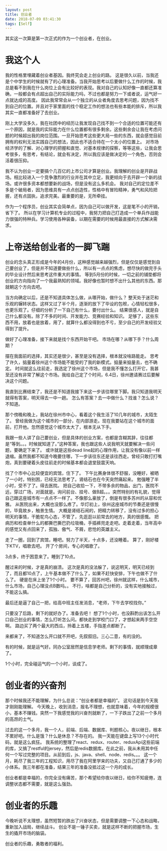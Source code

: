 ```yaml
---
layout: post
title: 创业者
date: 2018-07-09 03:41:30
tags: [Self]
---
```


其实这一次算是第一次正式的作为一个创业者，在创业。

# 我这个人

我的性格里埋藏着创业者基因。我终究会走上创业的路。
这是很久以前，当我还是个中学生的时候就有了的心理准备。当我开始思考以后要做什么工作的时候，我总是看不到我在什么岗位上会有比较好的表现。我对自己的认知好像一直都还算准确，一般都会有点超出自己的实际能力吗，不过也都是努力一下或者说，运气好一点就达成的高度。
因此我常常会从一个独立的从业者角度去思考问题，因为找不到自己的位置。并且对于家里面的找个稳定工作的想法也有些本能的排斥，所以我其实一直都准备好了去创业。

刚上大学没多久，我在社团中的经历让我发现自己找不到一个合适的位置可能还有一个原因，就是我的实际能力在什么位置都有很多剩余。这些剩余会让我在考虑问题的时候超出我的岗位范围。一旦开始思考这些更大局一些的东西，就会感觉目前拥有的权利无法实践自己的想法，因此也不适合待在一个太小的位置上。
对市场经济学的了解、对心理学的把握和直觉、对基本规律的探察，等等这些，让我会思考很多，有思考，有结论，就会有决定，所以我应该是做决定的一个角色，否则会活着很压抑。

我不认为创业一定要搞个几百亿的上市公司才算是创业。我理解的创业是开辟战场。相比较进入一个竞争激烈的行业并在其中立足，我更倾向于去开辟一个新的战场。或许很多资本都想要新的战场，但是没有这么多机会。
我对自己的定位差不多是个破局者，因为思维具有一点点创造性，性格中有冒险精神，勇气和风险把握，还有点固执，追求完美。最重要的是，无所牵挂。

作为一个程序员，创业其实会简单点，因为自己可以做开发，这是笔不小的开销，省下了。
所以在学习计算机专业的过程中，我努力把自己打造成一个单兵作战能力很强的特种兵。学习使用各种装备，以期在需要的时候用最直接的方式解决需求。

# 上帝送给创业者的一脚飞踹

创业的念头真正形成是今年的4月份，这种感觉越来越强烈，但是仅仅是感觉到自己要创业了，但是并不知道要做些什么，所以有一点点的焦虑，想尽快的做完手头的毕业设计然后来思考这件重大的事情。
等到5月份的时候，一切之前的铺垫都将创业的方向指向了一个我最熟知的领域。我好像也暂时想不出什么其他的东西。那就朝这个方向去吧。

当方向确定以后，还是不知道具体怎么做，从哪开始，做什么？
整天处于迷茫和乐观的辗转状态。这样又过了半个月，逐渐的放下了毕设的包袱，心情轻松很多，也更乐观了。仔细的分析了一下自己有什么，要付出什么。
结果很感人，就是自己什么都没有。除了不多的时间、开发能力、竞赛经验和知识。
足够了，这些东西不用，放着也是放着，用了，就算什么都没得到也不亏，至少自己的开发经验又得到了提升。

做好了心理准备，接下来就是找个东西开始干吧。
市场在哪？从哪下手？什么周期？

摆在我面前的选择，其实还是很少，甚至是没有选择，根本就没啥路能走。
思考了许久，掂量着徐州这个市场能不能受的了我的新模式。掂量来掂量去，也不确定。
时间就这么往前走，我选定了徐州这个市场，但是我不懂怎么打开它，我甚至还没有非常了解这个市场。我给自己定了个时间，6.4日，徐州邀请赛过后要解决这个问题。

我直到比赛结束了，我还是不知道我接下来这一步该往哪里下脚。我只知道我明天就得有答案，明天得去一中一趟。
怎么有答案？去一中做什么？找谁？怎么说？
不知道。

那个傍晚和晚上，我站在徐州市中心，看着这个我生活了10几年的城市，太陌生了。
曾经我做为这个城市的一部分，在内部游走。现在我要站在这个城市的面前，打开他。忽然感觉这个城市太大了，根本无从下手。

我跟一些人讲了自己要创业，但是具体的创业方案，也都是含糊其辞，往往都是“等到。。。时候就知道了。”这种答案，我也跟这些人说我明天就要解决一些问题，要确定下来了。
或许就是这些dead line起的心理作用，让我没有像以前一样退缩。虽然我都不知道今晚要住哪，下一步该往东还是该往西走。曾经只敢打打嘴炮，真到要硬着头皮往前走的时候基本都会退堂鼓震天响。

找了个市中心比较便宜的宾馆，住下了。
下午比赛身体很不舒服，没睡好，被晒了一小时，特别困，已经无法思考了。肾结石也在今天突然痛起来。
勉强睡了半小时，受不了了。得去医院。
把自己收拾一下，不带多余的物品，出门，医院不远，穿过广场，对面就是。询问前台、挂号、做B超。。。突然特别的有礼貌，觉得自己跟这座城市有一点点不一样了。不像那么豪放了，倒是有很多苏州的从容和优雅。
从医院出来，大概也没那么疼了。华灯初上，徐州这座城市的节奏还是很慢的，毕竟故乡，触景生情。
大概是肾结石闹的，把精力转移了，没有过多的担心明天的事情，干脆鸵鸟心态，不管了，先逛逛以前常去的地方，真的很感慨。
把病历和检查单什么的都撕巴撕巴扔垃圾桶，手插裤兜走走吧。走着走着，当年高中的感觉又有点回来了，孤独、傲气、不屑，悲怆的英雄主义。

走了一圈，回到了宾馆，睡吧。努力了半天，十点多，还没睡着。
算了，刚好楼下KTV，唱歌去吧。
开了个房间，专心的唱歌了。

3点多，终于困意来了。睡到了10点。

醒过来的时候，才是真的崩溃。
这次是真的没法躲了，说这明天，明天已经到了，而且都10点了，上午基本做不了什么了，如果不赶快安排，下午也做不了什么了。
硬是在床上坐了1个小时。
要不算了，回苏州吧，徐州就这样，什么城市，什么市场，自己心理没点B数吗。。
不行，啥都是自己分析的，没有实地接触过，不能这么搞。

最后还是逼了自己一把，给高中班主任发消息，“老师，下午去学校找你。”

只要没了后路，剩下的就好办了。准备去吧！
想了1个小时，也没斟酌出该怎么开口自己创业的事情，怎么打听怎么问。都快走到学校门口了，才想起来两手空空啊。
路边买了两个最大的西瓜，拎着上五楼，手指差点都断了。

来都来了，不知道怎么开口就不开吧，先叙叙旧。三心二意，有的没的。

有的时候，就是运气好。同办公室居然是信息学老师。剩下的事情，就顺理成章了。

1个小时，完全碰运气的一个小时，谈成了。

# 创业者的兴奋剂

那个时候我还不能理解，为什么总说：“创业者都是幸福的”。
这句话是到今天我才刚刚能理解。
今天晚上，收到消息，报名不理想，也就意味着，今年的规模很小，基本不赚钱。突然一下我感觉我的兴奋剂就断了，一下子跌出了之前一个多月的高昂的士气。

过去的这一个多月，我一个人，前端、后端、数据库、判题核心。夜以继日，根本不累好吧。什么是饿？什么是休息？不存在的。
我一天能在键盘上写13个小时代码，就是这么疯狂。
我系统的整理了react、redux、router、reduxApi这些前端的库，又搞了restful的jersey，然后是redis数据库。在此之前，我从未用其中任何一个写过完整的项目。从前到后，js、java、shell、node、redis。。。
这一个月，耗尽了我三年的工程知识，用尽了我在阿里学来的功夫，又自己打通了多少的小体系。我三年都在准备，结果三年的准备没抵过这一个月的成长。

创业者都是幸福的，你完全没有痛苦，那个希望给你夜以继日，给你不知疲倦，连调整状态都不需要，就是这么强劲。

# 创业者的乐趣

今晚听说不太理想，虽然短暂的跌出了兴奋状态，但是需要调整一下心态和战略，重新加入战局，继续战斗。
创业不是一锤子买卖，就是这样不断的把握市场，生生的撬开市场的脑袋。

创业者的乐趣，勇敢者的福利。



